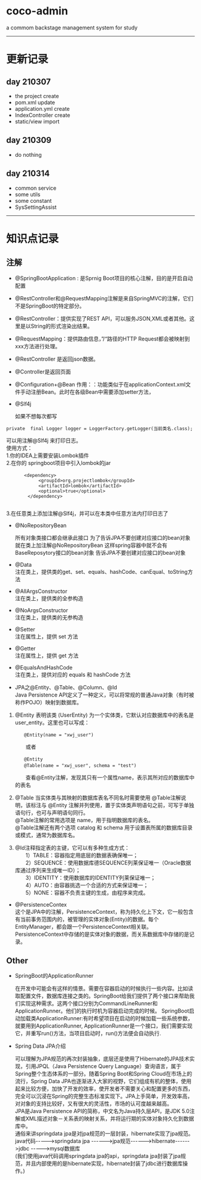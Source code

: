 # coco-admin
a commom backstage management system for study

---
# 更新记录
## day 210307
- the project create
- pom.xml update
- application.yml create
- IndexController create
- static/view import

## day 210309
- do nothing

## day 210314
- common service
- some utils
- some constant
- SysSettingAssist

---
# 知识点记录
## 注解
- @SpringBootApplication  : 是Sprnig Boot项目的核心注解，目的是开启自动配置
- @RestController和@RequestMapping注解是来自SpringMVC的注解，它们不是SpringBoot的特定部分。
- @RestController：提供实现了REST API，可以服务JSON,XML或者其他。这里是以String的形式渲染出结果。
- @RequestMapping：提供路由信息，”/“路径的HTTP Request都会被映射到xxx方法进行处理。
- @RestController 是返回json数据。
- @Controller是返回页面
- @Configuration+@Bean
  作用：：功能类似于在applicationContext.xml文件手动注册Bean。此时在各级Bean中需要添加setter方法，
- @Slf4j 

    如果不想每次都写
```
private  final Logger logger = LoggerFactory.getLogger(当前类名.class);
```
  可以用注解@Slf4j 来打印日志。\
  使用方式：\
1.你的IDEA上需要安装Lombok插件 \
2.在你的  springboot项目中引入lombok的jar
```
　　　　<dependency>
            <groupId>org.projectlombok</groupId>
            <artifactId>lombok</artifactId>
            <optional>true</optional>
        </dependency>
 
 ```
3.在任意类上添加注解@Slf4j，并可以在本类中任意方法内打印日志了
- @NoRepositoryBean

    所有对象类接口都会继承此接口 为了告诉JPA不要创建对应接口的bean对象 就在类上加注解@NoRepositoryBean
这样spring容器中就不会有BaseReposytory接口的bean对象
告诉JPA不要创建对应接口的bean对象

- @Data\
    注在类上，提供类的get、set、equals、hashCode、canEqual、toString方法
- @AllArgsConstructor\
 注在类上，提供类的全参构造
- @NoArgsConstructor\
注在类上，提供类的无参构造
- @Setter\
注在属性上，提供 set 方法
- @Getter\
注在属性上，提供 get 方法
- @EqualsAndHashCode\
注在类上，提供对应的 equals 和 hashCode 方法
- JPA之@Entity、@Table、@Column、@Id\
Java Persistence API定义了一种定义，可以将常规的普通Java对象（有时被称作POJO）映射到数据库。
1. @Entity 表明该类 (UserEntity) 为一个实体类，它默认对应数据库中的表名是user_entity。这里也可以写成：
   ```
   　　@Entity(name = "xwj_user")
   ```
   　　或者
   ```
   　　@Entity
   　　@Table(name = "xwj_user", schema = "test")
   ```
   　　查看@Entity注解，发现其只有一个属性name，表示其所对应的数据库中的表名

2. @Table 当实体类与其映射的数据库表名不同名时需要使用 @Table注解说明，该标注与 @Entity 注解并列使用，置于实体类声明语句之前，可写于单独语句行，也可与声明语句同行。\
@Table注解的常用选项是 name，用于指明数据库的表名。\
@Table注解还有两个选项 catalog 和 schema 用于设置表所属的数据库目录或模式，通常为数据库名。
3. @Id注释指定表的主键，它可以有多种生成方式：\
   　　1）TABLE：容器指定用底层的数据表确保唯一；\
   　　2）SEQUENCE：使用数据库德SEQUENCE列莱保证唯一（Oracle数据库通过序列来生成唯一ID）；\
   　　3）IDENTITY：使用数据库的IDENTITY列莱保证唯一；\
   　　4）AUTO：由容器挑选一个合适的方式来保证唯一；\
   　　5）NONE：容器不负责主键的生成，由程序来完成。
- @PersistenceContex\
    这个是JPA中的注解，PersistenceContext，称为持久化上下文，它一般包含有当前事务范围内的，被管理的实体对象(Entity)的数据。每个EntityManager，都会跟一个PersistenceContext相关联。PersistenceContext中存储的是实体对象的数据，而关系数据库中存储的是记录。

## Other

- SpringBoot的ApplicationRunner

    在开发中可能会有这样的情景。需要在容器启动的时候执行一些内容。比如读取配置文件，数据库连接之类的。SpringBoot给我们提供了两个接口来帮助我们实现这种需求。这两个接口分别为CommandLineRunner和ApplicationRunner。他们的执行时机为容器启动完成的时候。
SpringBoot启动加载类ApplicationRunner:有时希望项目在启动的时候加载一些系统参数，就要用到ApplicationRunner,
ApplicationRunner是一个接口，我们需要实现它，并重写run()方法，当项目启动时，run()方法便会自动执行.
 
- Spring Data JPA介绍

  可以理解为JPA规范的再次封装抽象，底层还是使用了Hibernate的JPA技术实现，引用JPQL（Java Persistence Query Language）查询语言，属于Spring整个生态体系的一部分。随着Spring Boot和Spring Cloud在市场上的流行，Spring Data JPA也逐渐进入大家的视野，它们组成有机的整体，使用起来比较方便，加快了开发的效率，使开发者不需要关心和配置更多的东西，完全可以沉浸在Spring的完整生态标准实现下。JPA上手简单，开发效率高，对对象的支持比较好，又有很大的灵活性，市场的认可度越来越高。\
    JPA是Java Persistence API的简称，中文名为Java持久层API，是JDK 5.0注解或XML描述对象－关系表的映射关系，并将运行期的实体对象持久化到数据库中。\
  通俗来讲springdata jpa是对jpa规范的一层封装，hibernate实现了jpa规范。\
  java代码----->springdata jpa ------>jpa规范------>hibernate------>jdbc ----->mysql数据库\
  (我们使用java代码调用springdata jpa的api，springdata jpa封装了jpa规范，并且内部使用的是hibernate实现，hibernate封装了jdbc进行数据库操作。)

